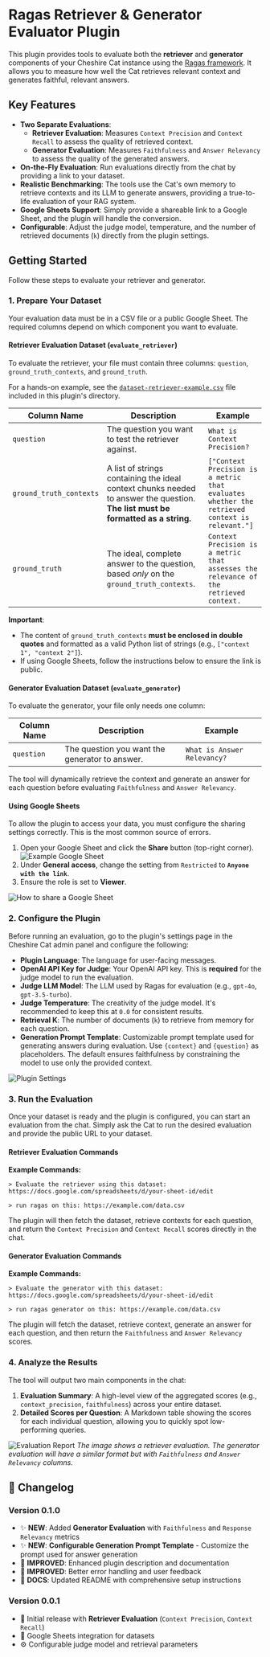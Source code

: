 # Ragas Retriever & Generator Evaluator Plugin

This plugin provides tools to evaluate both the **retriever** and **generator** components of your Cheshire Cat instance using the [Ragas framework](https://docs.ragas.io/). It allows you to measure how well the Cat retrieves relevant context and generates faithful, relevant answers.

## Key Features

- **Two Separate Evaluations**:
  - **Retriever Evaluation**: Measures `Context Precision` and `Context Recall` to assess the quality of retrieved context.
  - **Generator Evaluation**: Measures `Faithfulness` and `Answer Relevancy` to assess the quality of the generated answers.
- **On-the-Fly Evaluation**: Run evaluations directly from the chat by providing a link to your dataset.
- **Realistic Benchmarking**: The tools use the Cat's own memory to retrieve contexts and its LLM to generate answers, providing a true-to-life evaluation of your RAG system.
- **Google Sheets Support**: Simply provide a shareable link to a Google Sheet, and the plugin will handle the conversion.
- **Configurable**: Adjust the judge model, temperature, and the number of retrieved documents (`k`) directly from the plugin settings.

## Getting Started

Follow these steps to evaluate your retriever and generator.

### 1. Prepare Your Dataset

Your evaluation data must be in a CSV file or a public Google Sheet. The required columns depend on which component you want to evaluate.

#### Retriever Evaluation Dataset (`evaluate_retriever`)

To evaluate the retriever, your file must contain three columns: `question`, `ground_truth_contexts`, and `ground_truth`.

For a hands-on example, see the [`dataset-retriever-example.csv`](dataset-retriever-example.csv) file included in this plugin's directory.

| Column Name             | Description                                                                                                                                                    | Example                                                                                    |
|-------------------------|----------------------------------------------------------------------------------------------------------------------------------------------------------------|--------------------------------------------------------------------------------------------|
| `question`              | The question you want to test the retriever against.                                                                                                           | `What is Context Precision?`                                                               |
| `ground_truth_contexts` | A list of strings containing the ideal context chunks needed to answer the question. **The list must be formatted as a string.**                                | `["Context Precision is a metric that evaluates whether the retrieved context is relevant."]` |
| `ground_truth`          | The ideal, complete answer to the question, based *only* on the `ground_truth_contexts`.                                                                       | `Context Precision is a metric that assesses the relevance of the retrieved context.`      |

**Important**:
- The content of `ground_truth_contexts` **must be enclosed in double quotes** and formatted as a valid Python list of strings (e.g., `["context 1", "context 2"]`).
- If using Google Sheets, follow the instructions below to ensure the link is public.

#### Generator Evaluation Dataset (`evaluate_generator`)

To evaluate the generator, your file only needs one column:

| Column Name | Description                                    | Example                      |
|-------------|------------------------------------------------|------------------------------|
| `question`  | The question you want the generator to answer. | `What is Answer Relevancy?` |

The tool will dynamically retrieve the context and generate an answer for each question before evaluating `Faithfulness` and `Answer Relevancy`.

#### Using Google Sheets
To allow the plugin to access your data, you must configure the sharing settings correctly. This is the most common source of errors.

1.  Open your Google Sheet and click the **Share** button (top-right corner).
   ![Example Google Sheet](assets/google-sheet.png)
2.  Under **General access**, change the setting from `Restricted` to **`Anyone with the link`**.
3.  Ensure the role is set to **Viewer**.

![How to share a Google Sheet](assets/google-sheet-sharing.png)

### 2. Configure the Plugin

Before running an evaluation, go to the plugin's settings page in the Cheshire Cat admin panel and configure the following:

- **Plugin Language**: The language for user-facing messages.
- **OpenAI API Key for Judge**: Your OpenAI API key. This is **required** for the judge model to run the evaluation.
- **Judge LLM Model**: The LLM used by Ragas for evaluation (e.g., `gpt-4o`, `gpt-3.5-turbo`).
- **Judge Temperature**: The creativity of the judge model. It's recommended to keep this at `0.0` for consistent results.
- **Retrieval K**: The number of documents (`k`) to retrieve from memory for each question.
- **Generation Prompt Template**: Customizable prompt template used for generating answers during evaluation. Use `{context}` and `{question}` as placeholders. The default ensures faithfulness by constraining the model to use only the provided context.

![Plugin Settings](assets/ragas-settings.png)

### 3. Run the Evaluation

Once your dataset is ready and the plugin is configured, you can start an evaluation from the chat. Simply ask the Cat to run the desired evaluation and provide the public URL to your dataset.

#### Retriever Evaluation Commands
**Example Commands:**
```
> Evaluate the retriever using this dataset: https://docs.google.com/spreadsheets/d/your-sheet-id/edit

> run ragas on this: https://example.com/data.csv
```

The plugin will then fetch the dataset, retrieve contexts for each question, and return the `Context Precision` and `Context Recall` scores directly in the chat.

#### Generator Evaluation Commands
**Example Commands:**
```
> Evaluate the generator with this dataset: https://docs.google.com/spreadsheets/d/your-sheet-id/edit

> run ragas generator on this: https://example.com/data.csv
```

The plugin will fetch the dataset, retrieve context, generate an answer for each question, and then return the `Faithfulness` and `Answer Relevancy` scores.

### 4. Analyze the Results

The tool will output two main components in the chat:

1.  **Evaluation Summary**: A high-level view of the aggregated scores (e.g., `context_precision`, `faithfulness`) across your entire dataset.
2.  **Detailed Scores per Question**: A Markdown table showing the scores for each individual question, allowing you to quickly spot low-performing queries.

![Evaluation Report](assets/ragas-report.png)
*The image shows a retriever evaluation. The generator evaluation will have a similar format but with `Faithfulness` and `Answer Relevancy` columns.* 

## 📅 Changelog

### Version 0.1.0
- ✨ **NEW**: Added **Generator Evaluation** with `Faithfulness` and `Response Relevancy` metrics
- ✨ **NEW**: **Configurable Generation Prompt Template** - Customize the prompt used for answer generation
- 🔧 **IMPROVED**: Enhanced plugin description and documentation
- 🔧 **IMPROVED**: Better error handling and user feedback
- 📖 **DOCS**: Updated README with comprehensive setup instructions

### Version 0.0.1
- 🎉 Initial release with **Retriever Evaluation** (`Context Precision`, `Context Recall`)
- 🔗 Google Sheets integration for datasets
- ⚙️ Configurable judge model and retrieval parameters